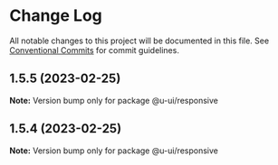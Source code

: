 # Change Log

All notable changes to this project will be documented in this file.
See [Conventional Commits](https://conventionalcommits.org) for commit guidelines.

## 1.5.5 (2023-02-25)

**Note:** Version bump only for package @u-ui/responsive

## 1.5.4 (2023-02-25)

**Note:** Version bump only for package @u-ui/responsive

